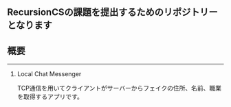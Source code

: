 ## RecursionCSの課題を提出するためのリポジトリーとなります

## 概要
---

1. Local Chat Messenger

   TCP通信を用いてクライアントがサーバーからフェイクの住所、名前、職業を取得するアプリです。


